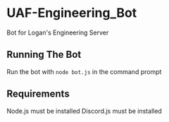 # UAF-Engineering_Bot
Bot for Logan's Engineering Server
## Running The Bot
Run the bot with `node bot.js` in the command prompt
## Requirements
Node.js must be installed
Discord.js must be installed
